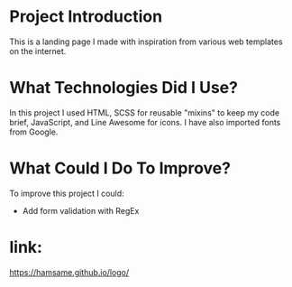 # Project Introduction
This is a landing page I made with inspiration from various web templates on the internet.


# What Technologies Did I Use?
In this project I used HTML, SCSS for reusable "mixins" to keep my code brief, JavaScript, and Line Awesome for icons. I have also imported fonts from Google.


# What Could I Do To Improve?
To improve this project I could:
- Add form validation with RegEx


 # link:
 https://hamsame.github.io/logo/
